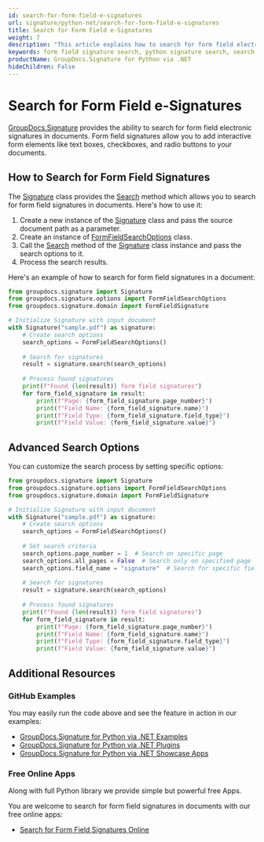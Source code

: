 ```yaml
---
id: search-for-form-field-e-signatures
url: signature/python-net/search-for-form-field-e-signatures
title: Search for Form Field e-Signatures
weight: 7
description: "This article explains how to search for form field electronic signatures within document pages using GroupDocs.Signature for Python via .NET API"
keywords: form field signature search, python signature search, search form field signatures
productName: GroupDocs.Signature for Python via .NET
hideChildren: False
---
```

# Search for Form Field e-Signatures

[GroupDocs.Signature](https://products.groupdocs.com/signature/python-net) provides the ability to search for form field electronic signatures in documents. Form field signatures allow you to add interactive form elements like text boxes, checkboxes, and radio buttons to your documents.

## How to Search for Form Field Signatures

The [Signature](https://reference.groupdocs.com/signature/python-net/groupdocs.signature/signature/) class provides the [Search](https://reference.groupdocs.com/signature/python-net/groupdocs.signature/signature/search/) method which allows you to search for form field signatures in documents. Here's how to use it:

1. Create a new instance of the [Signature](https://reference.groupdocs.com/signature/python-net/groupdocs.signature/signature/) class and pass the source document path as a parameter.
2. Create an instance of [FormFieldSearchOptions](https://reference.groupdocs.com/signature/python-net/groupdocs.signature.options/formfieldsearchoptions/) class.
3. Call the [Search](https://reference.groupdocs.com/signature/python-net/groupdocs.signature/signature/search/) method of the [Signature](https://reference.groupdocs.com/signature/python-net/groupdocs.signature/signature/) class instance and pass the search options to it.
4. Process the search results.

Here's an example of how to search for form field signatures in a document:

```python
from groupdocs.signature import Signature
from groupdocs.signature.options import FormFieldSearchOptions
from groupdocs.signature.domain import FormFieldSignature

# Initialize Signature with input document
with Signature("sample.pdf") as signature:
    # Create search options
    search_options = FormFieldSearchOptions()
    
    # Search for signatures
    result = signature.search(search_options)
    
    # Process found signatures
    print(f"Found {len(result)} form field signatures")
    for form_field_signature in result:
        print(f"Page: {form_field_signature.page_number}")
        print(f"Field Name: {form_field_signature.name}")
        print(f"Field Type: {form_field_signature.field_type}")
        print(f"Field Value: {form_field_signature.value}")
```

## Advanced Search Options

You can customize the search process by setting specific options:

```python
from groupdocs.signature import Signature
from groupdocs.signature.options import FormFieldSearchOptions
from groupdocs.signature.domain import FormFieldSignature

# Initialize Signature with input document
with Signature("sample.pdf") as signature:
    # Create search options
    search_options = FormFieldSearchOptions()
    
    # Set search criteria
    search_options.page_number = 1  # Search on specific page
    search_options.all_pages = False  # Search only on specified page
    search_options.field_name = "signature"  # Search for specific field name
    
    # Search for signatures
    result = signature.search(search_options)
    
    # Process found signatures
    print(f"Found {len(result)} form field signatures")
    for form_field_signature in result:
        print(f"Page: {form_field_signature.page_number}")
        print(f"Field Name: {form_field_signature.name}")
        print(f"Field Type: {form_field_signature.field_type}")
        print(f"Field Value: {form_field_signature.value}")
```

## Additional Resources

### GitHub Examples

You may easily run the code above and see the feature in action in our examples:

* [GroupDocs.Signature for Python via .NET Examples](https://github.com/groupdocs-signature/GroupDocs.Signature-for-Python-via-.NET)
* [GroupDocs.Signature for Python via .NET Plugins](https://github.com/groupdocs-signature/GroupDocs.Signature-for-Python-via-.NET-Plugins)
* [GroupDocs.Signature for Python via .NET Showcase Apps](https://github.com/groupdocs-signature/GroupDocs.Signature-for-Python-via-.NET-Showcase)

### Free Online Apps

Along with full Python library we provide simple but powerful free Apps.

You are welcome to search for form field signatures in documents with our free online apps:

* [Search for Form Field Signatures Online](https://products.groupdocs.app/signature/search/form-field)

